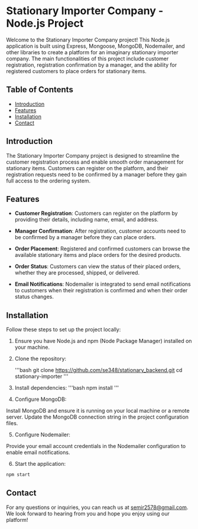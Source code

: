 # Stationary Importer Company - Node.js Project

Welcome to the Stationary Importer Company project! This Node.js application is built using Express, Mongoose, MongoDB, Nodemailer, and other libraries to create a platform for an imaginary stationary importer company. The main functionalities of this project include customer registration, registration confirmation by a manager, and the ability for registered customers to place orders for stationary items.

## Table of Contents

- [Introduction](#introduction)
- [Features](#features)
- [Installation](#installation)
- [Contact](#contact)

## Introduction

The Stationary Importer Company project is designed to streamline the customer registration process and enable smooth order management for stationary items. Customers can register on the platform, and their registration requests need to be confirmed by a manager before they gain full access to the ordering system.

## Features

- **Customer Registration**: Customers can register on the platform by providing their details, including name, email, and address.

- **Manager Confirmation**: After registration, customer accounts need to be confirmed by a manager before they can place orders.

- **Order Placement**: Registered and confirmed customers can browse the available stationary items and place orders for the desired products.

- **Order Status**: Customers can view the status of their placed orders, whether they are processed, shipped, or delivered.

- **Email Notifications**: Nodemailer is integrated to send email notifications to customers when their registration is confirmed and when their order status changes.

## Installation

Follow these steps to set up the project locally:

1. Ensure you have Node.js and npm (Node Package Manager) installed on your machine.

2. Clone the repository:

   '''bash
   git clone https://github.com/se348/stationary_backend.git
   cd stationary-importer
  '''

3. Install dependencies:
   '''bash
  npm install
   '''
4. Configure MongoDB:

Install MongoDB and ensure it is running on your local machine or a remote server.
Update the MongoDB connection string in the project configuration files.

5. Configure Nodemailer:

Provide your email account credentials in the Nodemailer configuration to enable email notifications.

6. Start the application:

```bash
npm start
```

## Contact
For any questions or inquiries, you can reach us at semir2578@gmail.com. We look forward to hearing from you and hope you enjoy using our platform!
